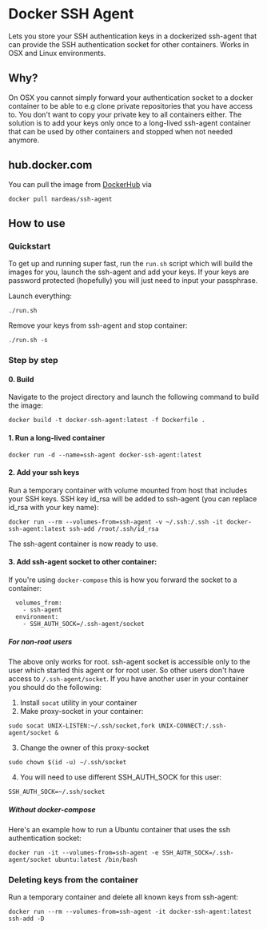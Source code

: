# Docker SSH Agent

Lets you store your SSH authentication keys in a dockerized ssh-agent that can provide the SSH authentication socket for other containers. Works in OSX and Linux environments.

## Why?

On OSX you cannot simply forward your authentication socket to a docker container to be able to e.g clone private repositories that you have access to. You don't want to copy your private key to all containers either. The solution is to add your keys only once to a long-lived ssh-agent container that can be used by other containers and stopped when not needed anymore.

## hub.docker.com

You can pull the image from [DockerHub](https://hub.docker.com/r/nardeas/ssh-agent/) via

```
docker pull nardeas/ssh-agent
```

## How to use

### Quickstart

To get up and running super fast, run the `run.sh` script which will build the images for you, launch the ssh-agent and add your keys. If your keys are password protected (hopefully) you will just need to input your passphrase.

Launch everything:

```
./run.sh
```

Remove your keys from ssh-agent and stop container:

```
./run.sh -s
```
### Step by step

#### 0. Build
Navigate to the project directory and launch the following command to build the image:

```
docker build -t docker-ssh-agent:latest -f Dockerfile .
```

#### 1. Run a long-lived container
```
docker run -d --name=ssh-agent docker-ssh-agent:latest
```

#### 2. Add your ssh keys

Run a temporary container with volume mounted from host that includes your SSH keys. SSH key id_rsa will be added to ssh-agent (you can replace id_rsa with your key name):

```
docker run --rm --volumes-from=ssh-agent -v ~/.ssh:/.ssh -it docker-ssh-agent:latest ssh-add /root/.ssh/id_rsa
```

The ssh-agent container is now ready to use.

#### 3. Add ssh-agent socket to other container:

If you're using `docker-compose` this is how you forward the socket to a container:

```
  volumes_from:
    - ssh-agent
  environment:
    - SSH_AUTH_SOCK=/.ssh-agent/socket
```

##### For non-root users
The above only works for root. ssh-agent socket is accessible only to the user which started this agent or for root user. So other users don't have access to `/.ssh-agent/socket`. If you have another user in your container you should do the following:

1. Install `socat` utility in your container
2. Make proxy-socket in your container:
```
sudo socat UNIX-LISTEN:~/.ssh/socket,fork UNIX-CONNECT:/.ssh-agent/socket &
```
3. Change the owner of this proxy-socket
```
sudo chown $(id -u) ~/.ssh/socket
```
4. You will need to use different SSH_AUTH_SOCK for this user:
```
SSH_AUTH_SOCK=~/.ssh/socket
```

##### Without docker-compose
Here's an example how to run a Ubuntu container that uses the ssh authentication socket:
```
docker run -it --volumes-from=ssh-agent -e SSH_AUTH_SOCK=/.ssh-agent/socket ubuntu:latest /bin/bash
```

### Deleting keys from the container

Run a temporary container and delete all known keys from ssh-agent:

```
docker run --rm --volumes-from=ssh-agent -it docker-ssh-agent:latest ssh-add -D
```
